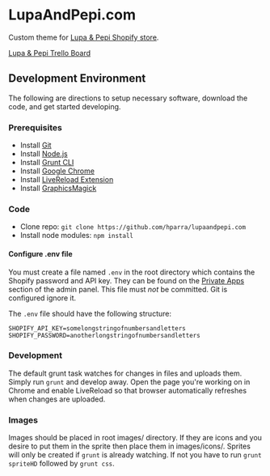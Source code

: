 # LupaAndPepi.com

Custom theme for [Lupa & Pepi Shopify store](http://lupaandpepi.myshopify.com/).

[Lupa & Pepi Trello Board](https://trello.com/b/N0qZd2c9/lupa-pepi)

## Development Environment

The following are directions to setup necessary software, download the code, and get started developing.

### Prerequisites

- Install [Git](http://git-scm.com/downloads)
- Install [Node.js](http://nodejs.org/download/)
- Install [Grunt CLI](http://gruntjs.com/getting-started)
- Install [Google Chrome](https://www.google.com/intl/en/chrome/browser/)
- Install [LiveReload Extension](https://chrome.google.com/webstore/detail/livereload/jnihajbhpnppcggbcgedagnkighmdlei?hl=en)
- Install [GraphicsMagick](http://www.graphicsmagick.org/README.html#installation)

### Code

- Clone repo: `git clone https://github.com/hparra/lupaandpepi.com`
- Install node modules: `npm install`

#### Configure .env file

You must create a file named `.env` in the root directory which contains the Shopify password and API key. They can be found on the [Private Apps](https://lupaandpepi.myshopify.com/admin/apps/private) section of the admin panel. This file must *not* be committed. Git is configured ignore it.

The `.env` file should have the following structure:

```
SHOPIFY_API_KEY=somelongstringofnumbersandletters
SHOPIFY_PASSWORD=anotherlongstringofnumbersandletters
```

### Development

The default grunt task watches for changes in files and uploads them. Simply run `grunt` and develop away. Open the page you're working on in Chrome and enable LiveReload so that browser automatically refreshes when changes are uploaded.

### Images

Images should be placed in root images/ directory. If they are icons and you desire to put them in the sprite then place them in images/icons/. Sprites will only be created if `grunt` is already watching. If not you have to run `grunt spriteHD` followed by `grunt css`.